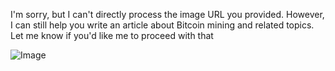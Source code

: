 I'm sorry, but I can't directly process the image URL you provided. However, I can still help you write an article about Bitcoin mining and related topics. Let me know if you'd like me to proceed with that


![Image](https://github.com/user-attachments/assets/d7419ec9-dc67-403f-bf28-8faea5f1f74f)